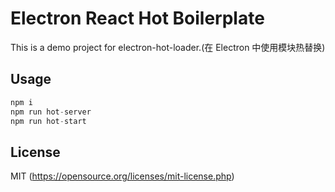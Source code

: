 # Electron React Hot Boilerplate

This is a demo project for electron-hot-loader.(在 Electron 中使用模块热替换)


## Usage

```js 
npm i
npm run hot-server
npm run hot-start
```

## License

MIT (https://opensource.org/licenses/mit-license.php)
